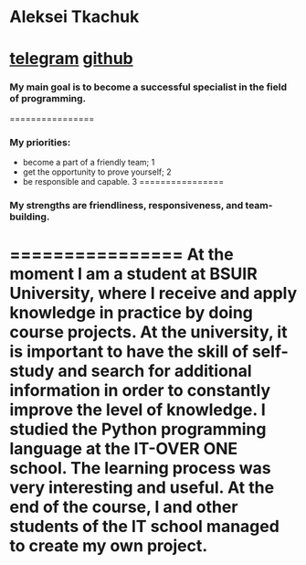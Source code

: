 # Aleksei Tkachuk
[telegram](https://t.me/Aleksei_Tkachuk)
[github](https://t.me/Aleksei_Tkachuk)
================
### My main goal is to become a successful specialist in the field of programming.
================
### My priorities: 
* become a part of a friendly team; 1
* get the opportunity to prove yourself; 2
* be responsible and capable. 3
================
### My strengths are friendliness, responsiveness, and team-building.
================
At the moment I am a student at BSUIR University, where I receive and apply knowledge in practice by doing course projects. At the university, it is important to have the skill of self-study and search for additional information in order to constantly improve the level of knowledge.
I studied the Python programming language at the IT-OVER ONE school. The learning process was very interesting and useful. At the end of the course, I and other students of the IT school managed to create my own project.
================

